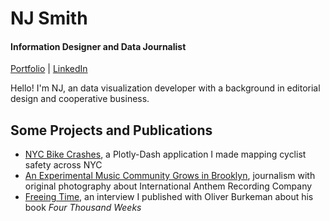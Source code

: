 # NJ Smith

#### Information Designer and Data Journalist

[Portfolio](https://njsmithfm.github.io) | [LinkedIn](https://www.linkedin.com/in/njsmithfm/)

Hello! I'm NJ, an data visualization developer with a background in editorial design and cooperative business.

## Some Projects and Publications

- [NYC Bike Crashes](https://nycbikecrashes.pythonanywhere.com/), a Plotly-Dash application I made mapping cyclist safety across NYC
- [An Experimental Music Community Grows in Brooklyn](https://publicseminar.org/2023/12/an-experimental-music-community-grows-in-brooklyn/), journalism with original photography about International Anthem Recording Company
- [Freeing Time](https://publicseminar.org/2022/11/freeing-time/), an interview I published with Oliver Burkeman about his book _Four Thousand Weeks_
